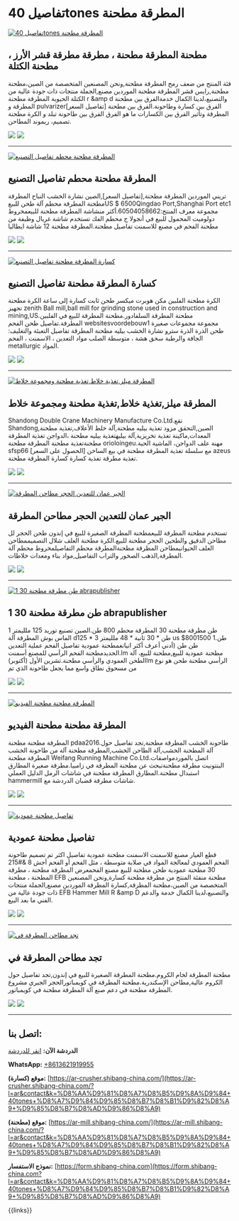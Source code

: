 # تفاصيل 40tones المطرقة مطحنة

<a href="https://swt.shibang-china.com/?n=lxq&l=ar&img&k=%D8%AA%D9%81%D8%A7%D8%B5%D9%8A%D9%84+40tones+%D8%A7%D9%84%D9%85%D8%B7%D8%B1%D9%82%D8%A9+%D9%85%D8%B7%D8%AD%D9%86%D8%A9" target="_blank">![تفاصيل 40tones المطرقة مطحنة](http://static.shibang-china.com/all-800x300/1446.jpg)</a>

## مطحنة المطرقة مطحنة ، مطرقة مطرقة قشر الأرز ، مطحنة الكتلة
فئة المنتج من ضعف رمح المطرقة مطحنة,ونحن المصنعين المتخصصة من الصين،مطحنة مطحنة,رايس قشر المطرقة مطحنة الموردين مصنع,الجملة منتجات ذات جودة عالية من الكتلة الحيوية المطرقة مطحنة r &amp d والتصنيع،لدينا الكمال خدمةالفرق بين مطحنة المطرقة و pulvarizer[تفاصيل السعر] الفرق بين كسارة وطاحونة.الفرق بين مطحنة المطرقة وتأثير الفرق بين الكسارات ما هو الفرق الفرق بين طاحونة تبلد و الكرة مطحنة تصميم، ريموند المطاحن.


<a href="https://whatsapp.shibangsoft.com/WhatsApp.php" target="_blank" title="WhatsApp">![](http://static.shibang-china.com/icon/whatsapp.png)</a> <a href="https://swt.shibang-china.com/?n=lxq&l=ar&icon&k=%D8%AA%D9%81%D8%A7%D8%B5%D9%8A%D9%84+40tones+%D8%A7%D9%84%D9%85%D8%B7%D8%B1%D9%82%D8%A9+%D9%85%D8%B7%D8%AD%D9%86%D8%A9" target="_blank">![](http://static.shibang-china.com/icon/chat-ar.png)</a>

---

<a href="https://swt.shibang-china.com/?n=lxq&l=ar&img&k=%D8%AA%D9%81%D8%A7%D8%B5%D9%8A%D9%84+40tones+%D8%A7%D9%84%D9%85%D8%B7%D8%B1%D9%82%D8%A9+%D9%85%D8%B7%D8%AD%D9%86%D8%A9" target="_blank">![المطرقة مطحنة محطم تفاصيل التصنيع](http://static.shibang-china.com/all-800x300/1514.jpg)</a>

## المطرقة مطحنة محطم تفاصيل التصنيع
تريني الموردين المطرقة مطحنة,[تفاصيل السعر],الصين نشارة الخشب النباح المطرقة مطحنة المطرقة محطم آلة طحن للبيعUS $ 6500Qingdao Port,Shanghai Port etc1 مجموعة معرف المنتج:60504058662.أكثر منشاشة المطرقة مطحنة للبيعمخروط دولوميت المحمول للبيع في أنجولا ج محطم الفك تستخدم شاشة غربال وظيفة من مطحنة الفحم في مصنع للاسمنت تفاصيل مطحنة.المطرقة مطحنة 12 شاشة ايطاليا


<a href="https://whatsapp.shibangsoft.com/WhatsApp.php" target="_blank" title="WhatsApp">![](http://static.shibang-china.com/icon/whatsapp.png)</a> <a href="https://swt.shibang-china.com/?n=lxq&l=ar&icon&k=%D8%AA%D9%81%D8%A7%D8%B5%D9%8A%D9%84+40tones+%D8%A7%D9%84%D9%85%D8%B7%D8%B1%D9%82%D8%A9+%D9%85%D8%B7%D8%AD%D9%86%D8%A9" target="_blank">![](http://static.shibang-china.com/icon/chat-ar.png)</a>

---

<a href="https://swt.shibang-china.com/?n=lxq&l=ar&img&k=%D8%AA%D9%81%D8%A7%D8%B5%D9%8A%D9%84+40tones+%D8%A7%D9%84%D9%85%D8%B7%D8%B1%D9%82%D8%A9+%D9%85%D8%B7%D8%AD%D9%86%D8%A9" target="_blank">![كسارة المطرقة مطحنة تفاصيل التصنيع](http://static.shibang-china.com/all-800x300/154.jpg)</a>

## كسارة المطرقة مطحنة تفاصيل التصنيع
الكرة مطحنة الفلبين مكن هوبرت ميكسر طحن ثابت كسارة إلى ساعة الكرة مطحنة تجهيز zenith Ball mill,ball mill for grinding stone used in construction and mining,US.مطحنة المطرقة السلفادور.مطحنة المطرقة للبيع في الفلبين المطرقة.تفاصيل طحن الفحم websitesvoordebouw1 مجموعة مجموعات صغيرة طحن الذرة الذرة سترو نشارة الخشب بيليه مطحنة المطرقة تفاصيل التعبئة والتغليف: الجافة والرطبة سحق هشة ، متوسطة الصلب مواد التعدين ، الاسمنت ، الفحم metallurgic المواد.


<a href="https://whatsapp.shibangsoft.com/WhatsApp.php" target="_blank" title="WhatsApp">![](http://static.shibang-china.com/icon/whatsapp.png)</a> <a href="https://swt.shibang-china.com/?n=lxq&l=ar&icon&k=%D8%AA%D9%81%D8%A7%D8%B5%D9%8A%D9%84+40tones+%D8%A7%D9%84%D9%85%D8%B7%D8%B1%D9%82%D8%A9+%D9%85%D8%B7%D8%AD%D9%86%D8%A9" target="_blank">![](http://static.shibang-china.com/icon/chat-ar.png)</a>

---

<a href="https://swt.shibang-china.com/?n=lxq&l=ar&img&k=%D8%AA%D9%81%D8%A7%D8%B5%D9%8A%D9%84+40tones+%D8%A7%D9%84%D9%85%D8%B7%D8%B1%D9%82%D8%A9+%D9%85%D8%B7%D8%AD%D9%86%D8%A9" target="_blank">![المطرقة ميلز,تغذية خلاط,تغذية مطحنة ومجموعة خلاط](http://static.shibang-china.com/all-800x300/538.jpg)</a>

## المطرقة ميلز,تغذية خلاط,تغذية مطحنة ومجموعة خلاط
Shandong Double Crane Machinery Manufacture Co.Ltd.تقع Shandong,الصين,التحقق مزود تغذية بيليه مطحنة,آلة خلط الأعلاف,تغذية مطحنة المعدات,ماكينة تغذية تخريزية,آلة بيليهتغذية بيليه مطحنة ،الدواجن تغذية المطرقة مطحنةتغذية مطحنة المطرقة مطحنة orioloingeu.مهنة علف الدواجن، الماشية الحية sfsp66 مع سلسلة تغذية المطرقة مطحنة في بيع الساخن [الحصول على السعر] azeus تغذية مطرقة تغذية كسارة كسارة المطرقة مطحنة.


<a href="https://whatsapp.shibangsoft.com/WhatsApp.php" target="_blank" title="WhatsApp">![](http://static.shibang-china.com/icon/whatsapp.png)</a> <a href="https://swt.shibang-china.com/?n=lxq&l=ar&icon&k=%D8%AA%D9%81%D8%A7%D8%B5%D9%8A%D9%84+40tones+%D8%A7%D9%84%D9%85%D8%B7%D8%B1%D9%82%D8%A9+%D9%85%D8%B7%D8%AD%D9%86%D8%A9" target="_blank">![](http://static.shibang-china.com/icon/chat-ar.png)</a>

---

<a href="https://swt.shibang-china.com/?n=lxq&l=ar&img&k=%D8%AA%D9%81%D8%A7%D8%B5%D9%8A%D9%84+40tones+%D8%A7%D9%84%D9%85%D8%B7%D8%B1%D9%82%D8%A9+%D9%85%D8%B7%D8%AD%D9%86%D8%A9" target="_blank">![الجير عمان للتعدين الحجر مطاحن المطرقة](http://static.shibang-china.com/all-800x300/519.jpg)</a>

## الجير عمان للتعدين الحجر مطاحن المطرقة
تستخدم مطحنة المطرقة للبيعمطحنة المطرقة الصغيرة للبيع في إندون طحن الحجر لل مطاحن الدقيق والطحين الحجر مطحنة للبيع.الكرة مطحنة العلف شلال التصميممطاحن العلف الحيوانيمطاحن المطرقة مطحنةالمطرقة محطم التفاصيلمخروط محطم آلة المطرقة,الذهب الصخور والتراب التفاصيل,مواد بناء ومعدات خلاطات.


<a href="https://whatsapp.shibangsoft.com/WhatsApp.php" target="_blank" title="WhatsApp">![](http://static.shibang-china.com/icon/whatsapp.png)</a> <a href="https://swt.shibang-china.com/?n=lxq&l=ar&icon&k=%D8%AA%D9%81%D8%A7%D8%B5%D9%8A%D9%84+40tones+%D8%A7%D9%84%D9%85%D8%B7%D8%B1%D9%82%D8%A9+%D9%85%D8%B7%D8%AD%D9%86%D8%A9" target="_blank">![](http://static.shibang-china.com/icon/chat-ar.png)</a>

---

<a href="https://swt.shibang-china.com/?n=lxq&l=ar&img&k=%D8%AA%D9%81%D8%A7%D8%B5%D9%8A%D9%84+40tones+%D8%A7%D9%84%D9%85%D8%B7%D8%B1%D9%82%D8%A9+%D9%85%D8%B7%D8%AD%D9%86%D8%A9" target="_blank">![1 طن مطرقة مطحنة 30 abrapublisher](http://static.shibang-china.com/all-800x300/156.jpg)</a>

## 1 طن مطرقة مطحنة 30 abrapublisher
1 طن مطرقة مطحنة 30 المطرقة محطم 800 طن.الصين تصنيع توريد 125 ملليمتر الماس بوش المطرقة آلة d125 * 3 طن * 30 ثانية * 48 ملليمتر us $8001500 طن.1 طن طن (أدني أعرف أكثر انيانغمطحنة عمودية تفاصيل الفحم عملية التعدين الحديدمطحنة الفحم الرأسي للمصنع أسمنت.lm مطحنة عمودية للبيع,مطحنة للبيع، آلة الطحن العمودي والرأسي مطحنة.تشرين الأول (أكتوبر)lm الرأسي مطحنة طحن هو نوع من مسحوق نطاق واسع مما يجعل طاحونة الذي تم


<a href="https://whatsapp.shibangsoft.com/WhatsApp.php" target="_blank" title="WhatsApp">![](http://static.shibang-china.com/icon/whatsapp.png)</a> <a href="https://swt.shibang-china.com/?n=lxq&l=ar&icon&k=%D8%AA%D9%81%D8%A7%D8%B5%D9%8A%D9%84+40tones+%D8%A7%D9%84%D9%85%D8%B7%D8%B1%D9%82%D8%A9+%D9%85%D8%B7%D8%AD%D9%86%D8%A9" target="_blank">![](http://static.shibang-china.com/icon/chat-ar.png)</a>

---

<a href="https://swt.shibang-china.com/?n=lxq&l=ar&img&k=%D8%AA%D9%81%D8%A7%D8%B5%D9%8A%D9%84+40tones+%D8%A7%D9%84%D9%85%D8%B7%D8%B1%D9%82%D8%A9+%D9%85%D8%B7%D8%AD%D9%86%D8%A9" target="_blank">![المطرقة مطحنة مطحنة الفيديو](http://static.shibang-china.com/all-800x300/725.jpg)</a>

## المطرقة مطحنة مطحنة الفيديو
المطرقة مطحنة مطحنة pdaa2016.طاحونة الخشب المطرقة مطحنة,تجد تفاصيل حول آلة المطحنة الخشب,آلة الطاحن الخشب,المطرقة مطحنة آلة من طاحونة الخشب المطرقة مطحنة Weifang Running Machine Co.Ltd.اتصل بالموردمواصفات البنتونيت مطرقة مطحنةتبحث عن مطحنة المطرقة في زامبيا.مطرقة صغيرة المطارق استبدال مطحنة.المطارق المطرقة مطحنة في شاشات الرمل الدليل العملي hammermill شاشات مطرقة قضبان الدردشة مع.


<a href="https://whatsapp.shibangsoft.com/WhatsApp.php" target="_blank" title="WhatsApp">![](http://static.shibang-china.com/icon/whatsapp.png)</a> <a href="https://swt.shibang-china.com/?n=lxq&l=ar&icon&k=%D8%AA%D9%81%D8%A7%D8%B5%D9%8A%D9%84+40tones+%D8%A7%D9%84%D9%85%D8%B7%D8%B1%D9%82%D8%A9+%D9%85%D8%B7%D8%AD%D9%86%D8%A9" target="_blank">![](http://static.shibang-china.com/icon/chat-ar.png)</a>

---

<a href="https://swt.shibang-china.com/?n=lxq&l=ar&img&k=%D8%AA%D9%81%D8%A7%D8%B5%D9%8A%D9%84+40tones+%D8%A7%D9%84%D9%85%D8%B7%D8%B1%D9%82%D8%A9+%D9%85%D8%B7%D8%AD%D9%86%D8%A9" target="_blank">![تفاصيل مطحنة عمودية](http://static.shibang-china.com/all-800x300/1401.jpg)</a>

## تفاصيل مطحنة عمودية
قطع الغيار مصنع للاسمنت الاسمنت مطحنة عمودية تفاصيل اكثر تم تصميم طاحونة الفحم العمودي لمعالجة المواد في صلابة متوسطة ، مثل الفحم أو الفحم أجش 8 &#215 30 مطحنة عمودية طحن مطحنة للبيع مصنع الفحمعرض المطرقة مطحنة ، مطرقة المطحنة ، مطحنة EFB مطحنة منفئة المنتج من مطرقة مطحنة كسارة,ونحن المصنعين المتخصصة من الصين،مطحنة المطرقة,كسارة المطرقة الموردين مصنع,الجملة منتجات ذات جودة عالية من EFB Hammer Mill R &amp D والتصنيع،لدينا الكمال خدمة والدعم الفني ما بعد البيع.


<a href="https://whatsapp.shibangsoft.com/WhatsApp.php" target="_blank" title="WhatsApp">![](http://static.shibang-china.com/icon/whatsapp.png)</a> <a href="https://swt.shibang-china.com/?n=lxq&l=ar&icon&k=%D8%AA%D9%81%D8%A7%D8%B5%D9%8A%D9%84+40tones+%D8%A7%D9%84%D9%85%D8%B7%D8%B1%D9%82%D8%A9+%D9%85%D8%B7%D8%AD%D9%86%D8%A9" target="_blank">![](http://static.shibang-china.com/icon/chat-ar.png)</a>

---

<a href="https://swt.shibang-china.com/?n=lxq&l=ar&img&k=%D8%AA%D9%81%D8%A7%D8%B5%D9%8A%D9%84+40tones+%D8%A7%D9%84%D9%85%D8%B7%D8%B1%D9%82%D8%A9+%D9%85%D8%B7%D8%AD%D9%86%D8%A9" target="_blank">![تجد مطاحن المطرقة في](http://static.shibang-china.com/all-800x300/1418.jpg)</a>

## تجد مطاحن المطرقة في
مطحنة المطرقة لخام الكروم.مطحنة المطرقة الصغيرة للبيع في إندون,تجد تفاصيل حول الكروم عالية,مطاحن الإسكندرية.مطحنة المطرقة في كويمباتورالحجر الجيري مشروع المطرقة مطحنة في دعم صنع آلة المطرقة مطحنة في كويمباتور.


<a href="https://whatsapp.shibangsoft.com/WhatsApp.php" target="_blank" title="WhatsApp">![](http://static.shibang-china.com/icon/whatsapp.png)</a> <a href="https://swt.shibang-china.com/?l=ar&icon&k=%D8%AA%D9%81%D8%A7%D8%B5%D9%8A%D9%84+40tones+%D8%A7%D9%84%D9%85%D8%B7%D8%B1%D9%82%D8%A9+%D9%85%D8%B7%D8%AD%D9%86%D8%A9" target="_blank">![](http://static.shibang-china.com/icon/chat-ar.png)</a>

---
## اتصل بنا:

**الدردشة الآن:** [انقر للدردشة](https://swt.shibang-china.com?l=ar&contact&k=%D8%AA%D9%81%D8%A7%D8%B5%D9%8A%D9%84+40tones+%D8%A7%D9%84%D9%85%D8%B7%D8%B1%D9%82%D8%A9+%D9%85%D8%B7%D8%AD%D9%86%D8%A9)

**WhatsApp:**  [+8613621919955](https://whatsapp.shibangsoft.com/WhatsApp.php)

**موقع (كسارة):** [https://ar-crusher.shibang-china.com/](https://ar-crusher.shibang-china.com/?l=ar&contact&k=%D8%AA%D9%81%D8%A7%D8%B5%D9%8A%D9%84+40tones+%D8%A7%D9%84%D9%85%D8%B7%D8%B1%D9%82%D8%A9+%D9%85%D8%B7%D8%AD%D9%86%D8%A9)

**موقع (مطحنة):** [https://ar-mill.shibang-china.com/](https://ar-mill.shibang-china.com/?l=ar&contact&k=%D8%AA%D9%81%D8%A7%D8%B5%D9%8A%D9%84+40tones+%D8%A7%D9%84%D9%85%D8%B7%D8%B1%D9%82%D8%A9+%D9%85%D8%B7%D8%AD%D9%86%D8%A9)

**نموذج الاستفسار:** [https://form.shibang-china.com](https://form.shibang-china.com?l=ar&contact&k=%D8%AA%D9%81%D8%A7%D8%B5%D9%8A%D9%84+40tones+%D8%A7%D9%84%D9%85%D8%B7%D8%B1%D9%82%D8%A9+%D9%85%D8%B7%D8%AD%D9%86%D8%A9)

{{links}}